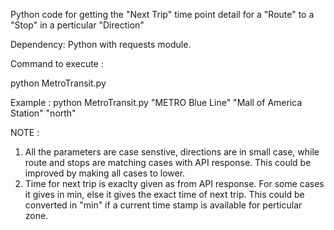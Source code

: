 Python code for getting the "Next Trip" time point detail for a "Route" to a "Stop" in a perticular "Direction"

Dependency: 
Python with requests module.

Command to execute :

python MetroTransit.py <Route> <Stop> <Direction>
  
Example :  python MetroTransit.py "METRO Blue Line" "Mall of America Station" "north"
  
  
NOTE : 
1. All the parameters are case senstive, directions are in small case, while route and stops are matching cases with API response. This could be improved by making all cases to lower.
2. Time for next trip is exaclty given as from API response. For some cases it gives in min, else it gives the exact time of next trip. This could be converted in "min" if a current time stamp is available for perticular zone.

